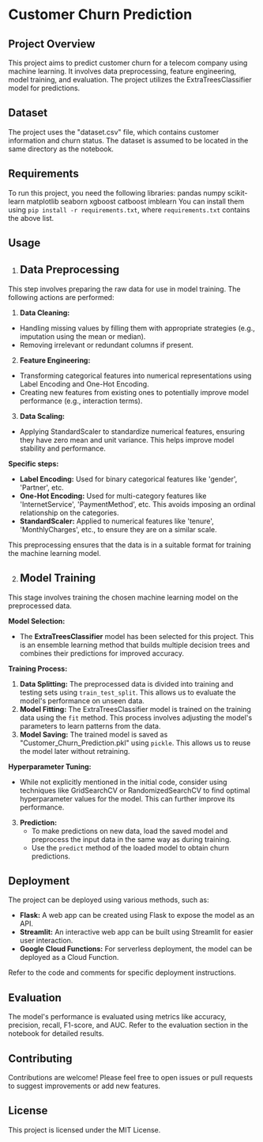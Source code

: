 # Customer Churn Prediction

## Project Overview

This project aims to predict customer churn for a telecom company using machine learning. It involves data preprocessing, feature engineering, model training, and evaluation. The project utilizes the ExtraTreesClassifier model for predictions.

## Dataset

The project uses the "dataset.csv" file, which contains customer information and churn status. The dataset is assumed to be located in the same directory as the notebook.

## Requirements

To run this project, you need the following libraries:
pandas
numpy 
scikit-learn 
matplotlib 
seaborn
xgboost
catboost 
imblearn
You can install them using `pip install -r requirements.txt`, where `requirements.txt` contains the above list.

## Usage

1. ## Data Preprocessing

This step involves preparing the raw data for use in model training. The following actions are performed:

 1. **Data Cleaning:**
   - Handling missing values by filling them with appropriate strategies (e.g., imputation using the mean or median).
   - Removing irrelevant or redundant columns if present.

 2. **Feature Engineering:**
   - Transforming categorical features into numerical representations using Label Encoding and One-Hot Encoding.
   - Creating new features from existing ones to potentially improve model performance (e.g., interaction terms).

 3. **Data Scaling:**
   - Applying StandardScaler to standardize numerical features, ensuring they have zero mean and unit variance. This helps improve model stability and performance.

**Specific steps:**

- **Label Encoding:** Used for binary categorical features like 'gender', 'Partner', etc.
- **One-Hot Encoding:** Used for multi-category features like 'InternetService', 'PaymentMethod', etc. This avoids imposing an ordinal relationship on the categories.
- **StandardScaler:** Applied to numerical features like 'tenure', 'MonthlyCharges', etc., to ensure they are on a similar scale.

This preprocessing ensures that the data is in a suitable format for training the machine learning model.

2. ## Model Training

This stage involves training the chosen machine learning model on the preprocessed data.

**Model Selection:**

- The **ExtraTreesClassifier** model has been selected for this project. This is an ensemble learning method that builds multiple decision trees and combines their predictions for improved accuracy.

**Training Process:**

1. **Data Splitting:** The preprocessed data is divided into training and testing sets using `train_test_split`. This allows us to evaluate the model's performance on unseen data.
2. **Model Fitting:** The ExtraTreesClassifier model is trained on the training data using the `fit` method. This process involves adjusting the model's parameters to learn patterns from the data.
3. **Model Saving:** The trained model is saved as "Customer_Churn_Prediction.pkl" using `pickle`. This allows us to reuse the model later without retraining.

**Hyperparameter Tuning:**

- While not explicitly mentioned in the initial code, consider using techniques like GridSearchCV or RandomizedSearchCV to find optimal hyperparameter values for the model. This can further improve its performance.

3. **Prediction:**
   - To make predictions on new data, load the saved model and preprocess the input data in the same way as during training.
   - Use the `predict` method of the loaded model to obtain churn predictions.

## Deployment

The project can be deployed using various methods, such as:

- **Flask:** A web app can be created using Flask to expose the model as an API.
- **Streamlit:** An interactive web app can be built using Streamlit for easier user interaction.
- **Google Cloud Functions:** For serverless deployment, the model can be deployed as a Cloud Function.

Refer to the code and comments for specific deployment instructions.

## Evaluation

The model's performance is evaluated using metrics like accuracy, precision, recall, F1-score, and AUC. Refer to the evaluation section in the notebook for detailed results.

## Contributing

Contributions are welcome! Please feel free to open issues or pull requests to suggest improvements or add new features.

## License

This project is licensed under the MIT License.
